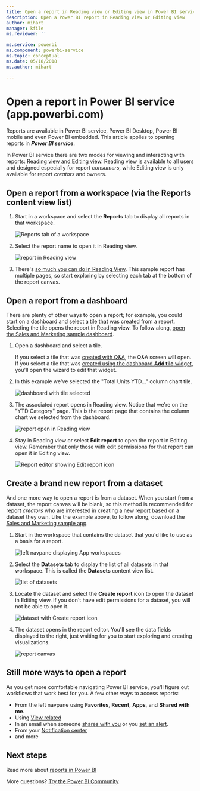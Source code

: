 ```yaml
---
title: Open a report in Reading view or Editing view in Power BI service
description: Open a Power BI report in Reading view or Editing view
author: mihart
manager: kfile
ms.reviewer: ''

ms.service: powerbi
ms.component: powerbi-service
ms.topic: conceptual
ms.date: 05/18/2018
ms.author: mihart

---
```

# Open a report in Power BI service (app.powerbi.com)
Reports are available in Power BI service, Power BI Desktop, Power BI mobile and even Power BI embedded. This article applies to opening reports in ***Power BI service***.

In Power BI service there are two modes for viewing and interacting with reports: [Reading view and Editing view](service-reading-view-and-editing-view.md). Reading view is available to all users and designed especially for report *consumers*, while Editing view is only available for report *creators* and owners. 

## Open a report from a workspace (via the **Reports** content view list)

1. Start in a workspace and select the **Reports** tab to display all reports in that workspace.  
   
   ![Reports tab of a workspace](media/service-report-open/power-bi-open-report.png)
2. Select the report name to open it in Reading view.  
   
    ![report in Reading view](media/service-report-open/power-bi-reading-view.png)
3. There's [so much you can do in Reading View](service-reading-view-and-editing-view.md).  This sample report has multiple pages, so start exploring by selecting each tab at the bottom of the report canvas. 

## Open a report from a dashboard
There are plenty of other ways to open a report; for example, you could start on a dashboard and select a tile that was created from a report.  Selecting the tile opens the report in Reading view. To follow along, [open the Sales and Marketing sample dashboard](sample-datasets.md).

1. Open a dashboard and select a tile.

   If you select a tile that was [created with Q&A](service-dashboard-pin-tile-from-q-and-a.md), the Q&A screen will open. If you select a tile that was [created using the dashboard **Add tile** widget](service-dashboard-add-widget.md), you'll open the wizard to edit that widget.  

2.  In this example we've selected the "Total Units YTD..." column chart tile.

    ![dashboard with tile selected](media/service-report-open/power-bi-dashboard.png)

3.  The associated report opens in Reading view. Notice that we're on the "YTD Category" page. This is the report page that contains the column chart we selected from the dashboard.

    ![report open in Reading view](media/service-report-open/power-bi-report.png)

4. Stay in Reading view or select **Edit report** to open the report in Editing view. Remember that only those with edit permissions for that report can open it in Editing view.

    ![Report editor showing Edit report icon](media/service-report-open/power-bi-edit-report.png)

## Create a brand new report from a dataset
And one more way to open a report is from a dataset. When you start from a dataset, the report canvas will be blank, so this method is recommended for report *creators* who are interested in creating a new report based on a dataset they own. Like the example above, to follow along, download the [Sales and Marketing sample app](sample-datasets.md).

1. Start in the workspace that contains the dataset that you'd like to use as a basis for a report.

   ![left navpane displaying App workspaces](media/service-report-open/power-bi-workspace.png)

2. Select the **Datasets** tab to display the list of all datasets in that workspace. This is called the **Datasets** content view list.
   
   ![list of datasets](media/service-report-open/power-bi-dataset.png)

1. Locate the dataset and select the **Create report** icon to open the dataset in Editing view. If you don't have edit permissions for a dataset, you will not be able to open it. 
   
    ![dataset with Create report icon](media/service-report-open/power-bi-create-report.png)

3. The dataset opens in the report editor. You'll see the data fields displayed to the right, just waiting for you to start exploring and creating visualizations. 

   ![report canvas](media/service-report-open/power-bi-blank-canvas.png)

##  Still more ways to open a report
As you get more comfortable navigating Power BI service, you'll figure out workflows that work best for you. A few other ways to access reports:
- From the left navpane using **Favorites**, **Recent**, **Apps**, and **Shared with me**. 
- Using [View related](service-related-content.md)
- In an email when someone [shares with you](service-share-reports.md) or you [set an alert](service-set-data-alerts.md).    
- From your [Notification center](service-notification-center.md)    
- and more

## Next steps
Read more about [reports in Power BI](service-reports.md)

More questions? [Try the Power BI Community](http://community.powerbi.com/)  

